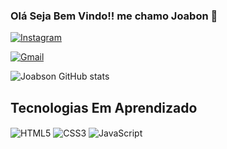 ### Olá Seja Bem Vindo!! me chamo Joabon 👋


[![Instagram](https://img.shields.io/badge/Instagram-E4405F?style=for-the-badge&logo=instagram&logoColor=white)](https://www.instagram.com/jose_joabson/)

[![Gmail](https://img.shields.io/badge/Gmail-D14836?style=for-the-badge&logo=gmail&logoColor=white)](https://mail.google.com/mail/u/0/#inbox?compose=CllgCKCBBdqkKnBPqXKqFNNPpHppKRQcGlzrKJbKCRRXXnBflqPKfdfpKdLgwWnNLMVpQnlDWrL)


![Joabson GitHub stats](https://github-readme-stats.vercel.app/api?username=joabsonSants&show_icons=true&theme=dracula)
 
 
 ## Tecnologias Em Aprendizado
 
<div style="display:inline-block">

  <img align="center" alt="HTML5" src="https://img.shields.io/badge/HTML5-E34F26?style=for-the-badge&logo=html5&logoColor=white" />
  <img align="center" alt="CSS3" src="https://img.shields.io/badge/CSS3-1572B6?style=for-the-badge&logo=css3&logoColor=white" />
  <img align="center" alt="JavaScript" src="https://img.shields.io/badge/JavaScript-F7DF1E?style=for-the-badge&logo=javascript&logoColor=black" />

</div>

<br>
